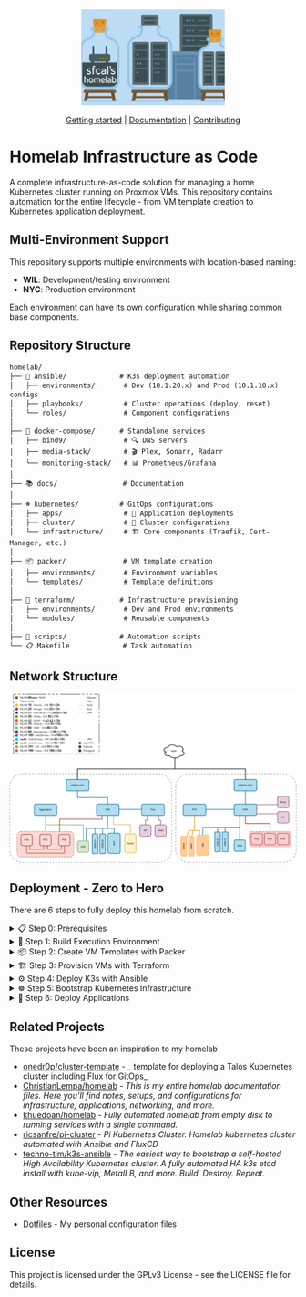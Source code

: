 <div align="center">
  <picture>
    <source media="(prefers-color-scheme: dark)" srcset="docs/assets/banner.png">
    <source media="(prefers-color-scheme: light)" srcset="docs/assets/banner.png">
    <img alt="Homelab Infrastructure as Code: Complete automation for your home Kubernetes cluster"
         src="docs/assets/banner.png"
         width="50%">
  </picture>

[Getting started] | [Documentation] | [Contributing]
</div>

[Getting Started]: #get-started
[Documentation]: https://homelab.samuel.computer
[Contributing]: CONTRIBUTING.md

# Homelab Infrastructure as Code

A complete infrastructure-as-code solution for managing a home Kubernetes cluster running on Proxmox VMs. This repository contains automation for the entire lifecycle - from VM template creation to Kubernetes application deployment.

## Multi-Environment Support

This repository supports multiple environments with location-based naming:

- **WIL**: Development/testing environment
- **NYC**: Production environment

Each environment can have its own configuration while sharing common base components.

## Repository Structure
```
homelab/
├── 🔄 ansible/             # K3s deployment automation
│   ├── environments/       # Dev (10.1.20.x) and Prod (10.1.10.x) configs
│   ├── playbooks/          # Cluster operations (deploy, reset)
│   └── roles/              # Component configurations
│
├── 🐳 docker-compose/      # Standalone services
│   ├── bind9/              # 🔍 DNS servers
│   ├── media-stack/        # 🎬 Plex, Sonarr, Radarr
│   └── monitoring-stack/   # 📊 Prometheus/Grafana
│
├── 📚 docs/                # Documentation
│
├── ☸️ kubernetes/          # GitOps configurations
│   ├── apps/               # 📱 Application deployments
│   ├── cluster/            # 🧩 Cluster configurations
│   └── infrastructure/     # 🏗️ Core components (Traefik, Cert-Manager, etc.)
│
├── 📦 packer/              # VM template creation
│   ├── environments/       # Environment variables
│   └── templates/          # Template definitions
│
├── 🏢 terraform/           # Infrastructure provisioning
│   ├── environments/       # Dev and Prod environments
│   └── modules/            # Reusable components
│
├── 📜 scripts/             # Automation scripts
└── 📋 Makefile             # Task automation
```

## Network Structure
![Network](docs/assets/network.drawio.svg)

## Deployment - Zero to Hero

There are 6 steps to fully deploy this homelab from scratch.

<details>
<summary>📋 Step 0: Prerequisites</summary>

Before starting, ensure you have the following:

#### Software Requirements
- **Docker** and **Docker Compose**
- **Git**
- **SSH key pair** for VM access

#### Initial Setup
```bash
# Clone the repository
git clone https://github.com/sfcal/homelab.git
cd homelab

# Clone dotfiles (optional but recommended)
git clone https://github.com/sfcal/.home.git ~/.home

# Generate SSH keys if you don't have them
ssh-keygen -t ed25519 -C "your-email@example.com"
```

</details>

<details>
<summary>🐳 Step 1: Build Execution Environment</summary>

Create a containerized environment with all necessary tools:

```bash
# Build the homelab execution container
cd docker/exe
docker build -t homelab-exe .

# Create a convenient alias for running commands
alias homelab='docker run -it --rm \
  -v "$HOME/.ssh:/home/devops/.ssh" \
  -v "$HOME/.kube:/home/devops/.kube" \
  -v "$PWD:/workspace" \
  -v "$HOME/.home:/home/devops/.home" \
  -v "$HOME/.gitconfig:/home/devops/.gitconfig" \
  -e ENV=dev \
  homelab-exe'

# Test the environment
homelab terraform version
homelab ansible --version
homelab kubectl version --client
```

</details>

<details>
<summary>📦 Step 2: Create VM Templates with Packer</summary>

Generate Ubuntu VM templates for your infrastructure:

#### Configure Packer Variables

1. **Create credentials file:**
```bash
cd packer/environments/dev
cp credentials.prod.pkrvars.hcl.example credentials.dev.pkrvars.hcl

# Edit with your Proxmox details
vim credentials.dev.pkrvars.hcl
```

Example credentials configuration:
```hcl
proxmox_api_url = "https://nyc-pve-01.home.samuel.computer:8006/api2/json"
proxmox_api_token_id = "root@pam!packer"
proxmox_api_token_secret = "your-secret-token-here"
ssh_password = "your-vm-ssh-password"
```

2. **Review environment variables:**
```bash
# Check dev environment settings
cat environments/dev/variables.pkrvars.hcl

# Adjust network, storage, and node settings as needed
vim environments/dev/variables.pkrvars.hcl
```

#### Build Templates

```bash
cd packer

# Build base Ubuntu template
make build TEMPLATE=base ENV=dev

# Verify template creation in Proxmox
# The template will be named: ubuntu-server-dev-base
```

**Alternative: Build all templates**
```bash
# Build base, docker, and k8s templates
make all ENV=dev
```

</details>

<details>
<summary>🏗️ Step 3: Provision VMs with Terraform</summary>

Deploy your K3s cluster infrastructure:

#### Configure Terraform Variables

1. **Create terraform variables:**
```bash
cd terraform/environments/dev
cp terraform.tfvars.example terraform.tfvars

# Edit with your configuration
vim terraform.tfvars
```

Example terraform configuration:
```hcl
# Provider configuration
proxmox_api_url = "https://nyc-pve-01.home.samuel.computer:8006/api2/json"
proxmox_api_token_id = "root@pam!terraform"
proxmox_api_token_secret = "your-terraform-token"

# SSH configuration
ssh_public_key = "ssh-ed25519 AAAAC3NzaC1lZDI1NTE5AAAAIG... your-public-key"
```

#### Deploy Infrastructure

```bash
# Deploy the infrastructure
make deploy ENV=dev

# Or run manually:
cd terraform/environments/dev
terraform init
terraform plan
terraform apply
```

This will create:
- **3 Master nodes**: 10.1.20.51, 10.1.20.52, 10.1.20.53
- **2 Worker nodes**: 10.1.20.41, 10.1.20.42, 10.1.20.43

#### Verify Deployment
```bash
# Check created VMs
terraform output

# Test SSH connectivity
ssh sfcal@10.1.20.51
```

</details>

<details>
<summary>⚙️ Step 4: Deploy K3s with Ansible</summary>

Install and configure your Kubernetes cluster:

#### Configure Ansible Variables

1. **Review inventory:**
```bash
cd ansible
cat environments/dev/hosts.ini
```

2. **Configure cluster settings:**
```bash
# Review cluster configuration
cat environments/dev/group_vars/all.yml

# Key settings to verify:
# - apiserver_endpoint: 10.1.20.222
# - k3s_token: (change the default)
# - metal_lb_ip_range: 10.1.20.140-10.1.20.150
```

#### Deploy K3s Cluster

```bash
# Deploy the K3s cluster
make deploy-k3s ENV=dev

# Or run manually:
ansible-playbook -i environments/dev/hosts.ini playbooks/k3s/deploy.yml
```

#### Verify K3s Installation

```bash
# Copy kubeconfig (automatically generated)
cp kubeconfig ~/.kube/config

# Test cluster connectivity
kubectl get nodes
kubectl get pods -A

# Check cluster status
kubectl cluster-info
```

Expected output:
```
NAME           STATUS   ROLES                       AGE   VERSION
k3s-master-01  Ready    control-plane,etcd,master   5m    v1.30.2+k3s2
k3s-master-02  Ready    control-plane,etcd,master   4m    v1.30.2+k3s2
k3s-master-03  Ready    control-plane,etcd,master   3m    v1.30.2+k3s2
k3s-worker-01  Ready    <none>                      2m    v1.30.2+k3s2
k3s-worker-02  Ready    <none>                      1m    v1.30.2+k3s2
k3s-worker-03  Ready    <none>                      1m    v1.30.2+k3s2
```

</details>

<details>
<summary>☸️ Step 5: Bootstrap Kubernetes Infrastructure</summary>

Deploy core cluster components using GitOps:

#### Install Flux

```bash
# Install Flux CLI
curl -s https://fluxcd.io/install.sh | sudo bash

# Bootstrap Flux (replace with your repository)
flux bootstrap github \
  --owner=sfcal \
  --repository=homelab \
  --branch=main \
  --path=./kubernetes/cluster/dev \
  --personal
```

#### Verify Infrastructure Deployment

Wait for core components to deploy:

```bash
# Watch namespace creation
watch kubectl get namespaces

# Monitor infrastructure deployment
kubectl get kustomizations -n flux-system

# Check core services
kubectl get pods -n traefik
kubectl get pods -n cert-manager
kubectl get pods -n longhorn-system
kubectl get pods -n monitoring
```

#### Access Web Interfaces

Once deployed, access your services:

- **Traefik Dashboard**: https://traefik.local.samuelcalvert.com
- **Grafana**: https://grafana.local.samuelcalvert.com
- **Longhorn**: https://longhorn.local.samuelcalvert.com

</details>

<details>
<summary>🚀 Step 6: Deploy Applications</summary>

Your cluster is now ready for applications:

#### Example: Deploy nginx

```bash
# Applications are managed via GitOps
# Check the nginx example
kubectl get pods -n default
kubectl get ingress

# Access nginx
curl http://nginx.local.samuelcalvert.com
```

#### Add Your Own Applications

1. Create application manifests in `kubernetes/apps/dev/`
2. Add to kustomization.yaml
3. Commit and push - Flux will automatically deploy

</details>

## Related Projects

These projects have been an inspiration to my homelab

- [onedr0p/cluster-template](https://github.com/onedr0p/cluster-template) - _ template for deploying a Talos Kubernetes cluster including Flux for GitOps_
- [ChristianLempa/homelab](https://github.com/ChristianLempa/homelab) - _This is my entire homelab documentation files. Here you'll find notes, setups, and configurations for infrastructure, applications, networking, and more._
- [khuedoan/homelab](https://github.com/khuedoan/homelab) - _Fully automated homelab from empty disk to running services with a single command._
- [ricsanfre/pi-cluster](https://github.com/ricsanfre/pi-cluster) - _Pi Kubernetes Cluster. Homelab kubernetes cluster automated with Ansible and FluxCD_
- [techno-tim/k3s-ansible](https://github.com/techno-tim/k3s-ansible) - _The easiest way to bootstrap a self-hosted High Availability Kubernetes cluster. A fully automated HA k3s etcd install with kube-vip, MetalLB, and more. Build. Destroy. Repeat._

## Other Resources

- [Dotfiles](https://github.com/sfcal/.home) - My personal configuration files

## License

This project is licensed under the GPLv3 License - see the LICENSE file for details.